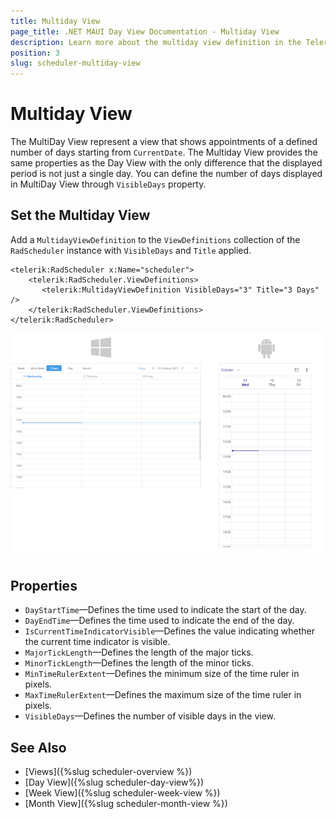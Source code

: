 ```yaml
---
title: Multiday View
page_title: .NET MAUI Day View Documentation - Multiday View 
description: Learn more about the multiday view definition in the Telerik UI for .NET MAUI Scheduler control.
position: 3
slug: scheduler-multiday-view
---
```


# Multiday View 

The MultiDay View represent a view that shows appointments of a defined number of days starting from `CurrentDate`. The Multiday View provides the same properties as the Day View with the only difference that the displayed period is not just a single day. You can define the number of days displayed in MultiDay View through `VisibleDays` property.

## Set the Multiday View

Add a `MultidayViewDefinition` to the `ViewDefinitions` collection of the `RadScheduler` instance with `VisibleDays` and `Title` applied.

```XAML
<telerik:RadScheduler x:Name="scheduler">
    <telerik:RadScheduler.ViewDefinitions>
       <telerik:MultidayViewDefinition VisibleDays="3" Title="3 Days" />
    </telerik:RadScheduler.ViewDefinitions>
</telerik:RadScheduler>
```

![](../images/scheduler-multiday.png)


## Properties

* `DayStartTime`&mdash;Defines the time used to indicate the start of the day.
* `DayEndTime`&mdash;Defines the time used to indicate the end of the day.
* `IsCurrentTimeIndicatorVisible`&mdash;Defines the value indicating whether the current time indicator is visible.
* `MajorTickLength`&mdash;Defines the length of the major ticks.
* `MinorTickLength`&mdash;Defines the length of the minor ticks.
* `MinTimeRulerExtent`&mdash;Defines the minimum size of the time ruler in pixels.
* `MaxTimeRulerExtent`&mdash;Defines the maximum size of the time ruler in pixels.
* `VisibleDays`&mdash;Defines the number of visible days in the view.

## See Also

- [Views]({%slug scheduler-overview %})
- [Day View]({%slug scheduler-day-view%})
- [Week View]({%slug scheduler-week-view %})
- [Month View]({%slug scheduler-month-view %})
